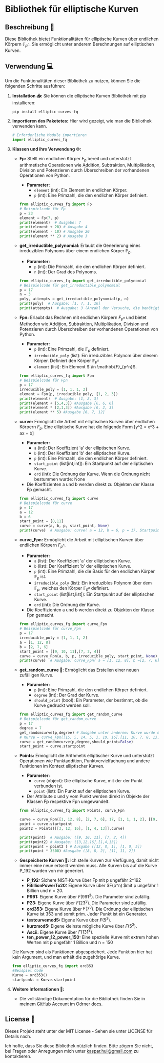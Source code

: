 # Bibliothek für elliptische Kurven

## Beschreibung :pencil:
Diese Bibliothek bietet Funktionalitäten für elliptische Kurven über endlichen Körpern $\mathbb{F}_{p^n}$. Sie ermöglicht unter anderem Berechnungen auf elliptischen Kurven.

## Verwendung :computer:
Um die Funktionalitäten dieser Bibliothek zu nutzen, können Sie die folgenden Schritte ausführen:

1. **Installation :inbox_tray::**
   Sie können die elliptische Kurven Bibliothek mit pip installieren:

   ```sh
   pip install elliptic-curves-fq
   ```

2. **Importieren des Paketetes:**
   Hier wird gezeigt, wie man die Bibliothek verwenden kann. 

   ```python
   # Erforderliche Module importieren
   import elliptic_curves_fq
   ```

3. **Klassen und ihre Verwendung :gear::**

   - **Fp:** Stellt ein endlichen Körper $F_p$ bereit und unterstützt arithmetische Operationen wie Addition, Subtraktion, Multiplikation, Division und Potenzieren durch Überschreiben der vorhandenen Operationen von Python. 

     - **Parameter:**
       - `element` (int): Ein Element im endlichen Körper.
       - `p` (int): Eine Primzahl, die den endlichen Körper definiert.

     ```python
     from elliptic_curves_fq import Fp
     # Beispielcode für Fp
     p = 23
     element = Fp(7, p)
     print(element)  # Ausgabe: 7
     print(element + 20) # Ausgabe 4
     print(element - 10) # Ausgabe 20
     print(element ** 2) # Ausgabe 3
     ```
   - **get_irreductible_polynomial:** Erlaubt die Generierung eines irreduziblen Polynoms über einem endlichen Körper $\mathbb{F}_{p}$.

     - **Parameter:**
       - `p` (int): Die Primzahl, die den endlichen Körper definiert.
       - `n` (int): Der Grad des Polynoms.

     ```python
     from elliptic_curves_fq import get_irreductible_polynomial
     # Beispielcode für get_irreductible_polynomial
     p = 17
     n = 3
     poly, attempts = get_irreductible_polynomial(p, n)
     print(poly)  # Ausgabe: [1, 7, 1, 10]
     print(attempts)  # Ausgabe: 3 (Anzahl der Versuche, die benötigt wurden, um das irreduzible Polynom zu generieren.)
     ```

   - **Fpn:** Erlaubt das Rechnen mit endlichen Körpern $F_{p^n}$ und bietet Methoden wie Addition, Subtraktion, Multiplikation, Division und Potenzieren durch Überschreiben der vorhandenen Operationen von Python.

     - **Parameter:**
       - `p` (int): Eine Primzahl, die $\mathbb{F}_p$ definiert.
       - `irreducible_poly` (list): Ein irreduzibles Polynom über diesem Körper. Definiert den Körper $\mathbb{F}_{p^n}$ 
       - `element` (list): Ein Element $ \in \mathbb{F}_{p^n}$.

     ```python
     from elliptic_curves_fq import Fpn
     # Beispielcode für Fpn
     p = 17
     irreducible_poly = [1, 1, 1, 2]  
     element = Fpn(p, irreducible_poly, [1, 2, 3]) 
     print(element)  # Ausgabe: [1, 2, 3]
     print(element + [5,4,3]) #Ausgabe [6, 6, 6]
     print(element * [2,1,3]) #Ausgabe [6, 2, 3]
     print(element ** 5) #Ausgabe [6, 7, 12]
     ```

   - **curve:** Ermöglicht die Arbeit mit elliptischen Kurven über endlichen Körpern $F_{p}$. Eine elliptische Kurve hat die folgende Form \[y^2 = x^3 + ax + b\]

     - **Parameter:**
       - `a` (int): Der Koeffizient 'a' der elliptischen Kurve.
       - `b` (int): Der Koeffizient 'b' der elliptischen Kurve.
       - `p` (int): Eine Primzahl, die den endlichen Körper definiert.
       - `start_point` (list[int,int]): Ein Startpunkt auf der elliptischen Kurve.
       - `ord` (int): Die Ordnung der Kurve. Wenn die Ordnung nicht bestummen wurde: None
     - Die Koeffizienten a und b werden direkt zu Objekten der Klasse Fp gemacht. 

     ```python
     from elliptic_curves_fq import curve
     # Beispielcode für curve
     p = 17
     a = 12  
     b = 6  
     start_point = [8,11]  
     curve = curve(a, b, p, start_point, None)
     print(curve)  # Ausgabe: curve( a = 12, b = 6, p = 17, Startpoint = (8, 11), ord = None)
     ```

   - **curve_Fpn:** Ermöglicht die Arbeit mit elliptischen Kurven über endlichen Körpern $F_{p^n}$. 

     - **Parameter:**
       - `a` (list): Der Koeffizient 'a' der elliptischen Kurve.
       - `b` (list): Der Koeffizient 'b' der elliptischen Kurve.
       - `p` (int): Eine Primzahl, die die Basis für den endlichen Körper $\mathbb{F}_p$ ist.
       - `irreducible_poly` (list): Ein irreduzibles Polynom über dem $\mathbb{F}_p$, welches den Körper $\mathbb{F}_{p^n}$ definiert.
       - `start_point` (list[list,list]): Ein Startpunkt auf der elliptischen Kurve.
       - `ord` (int): Die Ordnung der Kurve.
     - Die Koeffizienten a und b werden direkt zu Objekten der Klasse Fpn gemacht.
     ```python
     from elliptic_curves_fq import curve_Fpn
     # Beispielcode für curve_Fpn
     p = 17
     irreducible_poly = [1, 1, 1, 2]  
     a = [1, 12, 8]  
     b = [2, 7, 6]  
     start_point = [[9, 10, 11],[7, 2, 4]]  
     curve = curve_Fpn(a, b, p, irreducible_poly, start_point, None)
     print(curve)  # Ausgabe: curve_Fpn( a = [1, 12, 8], b =[2, 7, 6], p = 17, ir_poly = [1, 1, 1, 2], Startpoint = ([9, 10, 11], [7, 2, 4]), ord = None)
     ```

   - **get_random_curve :game_die::** Ermöglicht das Erstellen einer neuen zufälligen Kurve. 

     - **Parameter:**
       - `p` (int): Eine Primzahl, die den endlichen Körper definiert.
       - `degree` (int): Der Grad der Kurve.
       - `should_print` (bool): Ein Parameter, der bestimmt, ob die Kurve gedruckt werden soll.

     ```python
     from elliptic_curves_fq import get_random_curve
     # Beispielcode für get_random_curve
     p = 17
     degree = 7
     get_randomcurve(p,degree) # Ausgabe unter anderem: Kurve wurde erfolgreich generiert. Hier die Kurve um abzuspeichern. 
     # Kurve = curve_Fpn([15, 5, 14, 5, 3, 10, 16],[11, 10, 7, 8, 13, 4, 4],17,[1, 6, 14, 13, 4, 8, 13, 8],[[10, 15, 9, 13, 7, 2, 6],[6, 0, 12, 15, 2, 1, 12]],None)
     curve = get_randomcurve(p,degree,should_print=False)
     start_point = curve.startpoint 
     ```

   - **Points:** Ermöglicht die Arithmetik elliptischer Kurve und unterstützt Operationen wie Punktaddition, Punktvervielfachung und andere Funktionen im Kontext elliptischer Kurven. 

     - **Parameter:**
       - `curve` (object): Die elliptische Kurve, mit der der Punkt verbunden ist.
       - `point` (list): Ein Punkt auf der elliptischen Kurve.
     - Der Attribute x und y vom Punkt werden direkt in Objekte der Klassen Fp respektive Fpn umgewandelt.
     ```python
     from elliptic_curves_fq import Points, curve_Fpn

     curve = curve_Fpn([1, 12, 8], [2, 7, 6], 17, [1, 1, 1, 2], [[9, 10, 11],[7, 2, 4]], None)  # Beispielkurve
     point = curve.startpoint 
     point2 = Points([[3, 12, 16], [1, 4, 13]],curve) 

     print(point)  # Ausgabe: ([9, 10, 11], [7, 2, 4])
     print(point2) # Ausgabe: ([3,12,16],[1,4,13])
     print(point + point2 ) # Ausgabe ([12, 8, 1], [1, 0, 5])
     print(point * 3500) #Ausgabe ([8, 8, 2], [11, 11, 2])
     ```

   - **Gespeicherte Kurven :floppy_disk::**
   Ich stelle Kurven zur Verfügung, damit nicht immer eine neue ertsellt werden muss. Alle Kurven bis auf die Kurve P_192 wurden von mir generiert. 
      - **P_192:** Sichere NIST-Kurve über Fp mit p ungefähr 2^192
      - **FBillionPowerTo20:** Eigene Kurve über $F(p^n) $mit p ungefähr 1 Billion und n = 20.
      - **P991:** Eigene Kurve über $F(991^3)$. Die Parameter sind zufällig.
      - **P23:** Eigene Kurve über $F(23^3)$. Die Parameter sind zufällig.
      - **ord353:** Eigene Kurve über $F(7^3)$. Die Ordnung der elliptischen Kurve ist 353 und somit prim. Jeder Punkt ist ein Generator.
      - **testcurvemod5:** Eigene Kurve über $F(5^3)$.
      - **kurzmod5:** Eigene kleinste mögliche Kurve über $F(5^2)$.
      - **Ascii:** Eigene Kurve über $F(131^8)$.
      - **ten_power_12_power_150:** Eine spezielle Kurve mit extrem hohen Werten mit p ungefähr 1 Billion und n = 150

    Die Kurven sind als Funktionen abgespeichert. Jede Funktion hier hat kein Argument, und man erhält die zugehörige Kurve.
     ```python
     from elliptic_curves_fq import ord353
     #Beispiel Code
     Kurve = ord353()
     startpunkt = Kurve.startpoint
     ```

4. **Weitere Informationen :page_facing_up::**
   - Die vollständige Dokumentation für die Bibliothek finden Sie in meinem [GitHub](https://github.com/HaKa04/package-elliptic-curves-fq) Account im Odrner docs. 
   
## License :scroll:
Dieses Projekt steht unter der MIT License - Sehen sie unter LICENSE für Details nach.

Ich hoffe, dass Sie diese Bibliothek nützlich finden. Bitte zögern Sie nicht, bei Fragen oder Anregungen mich unter kaspar.hui@gmail.com zu kontaktieren.
